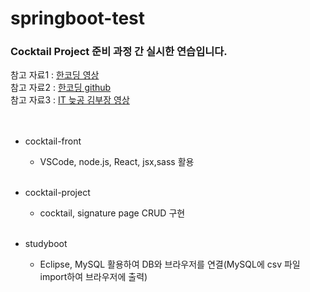 # springboot-test   
### Cocktail Project 준비 과정 간 실시한 연습입니다.   
참고 자료1 : [한코딩 영상](https://www.youtube.com/channel/UCTAdvyOQ1I6J8w-J-hNvMXQ)   
참고 자료2 : [한코딩 github](https://github.com/HanCoding/board_exam_project)   
참고 자료3 : [IT 늦공 김부장 영상](https://www.youtube.com/channel/UCH158_eWJFUXRgrgBQnuL9A/videos)   
<br><br>

- cocktail-front   
  * VSCode, node.js, React, jsx,sass 활용   
  <br>
  
- cocktail-project   
  * cocktail, signature page CRUD 구현
  <br>
  
- studyboot   
  * Eclipse, MySQL 활용하여 DB와 브라우저를 연결(MySQL에 csv 파일 import하여 브라우저에 출력)   
